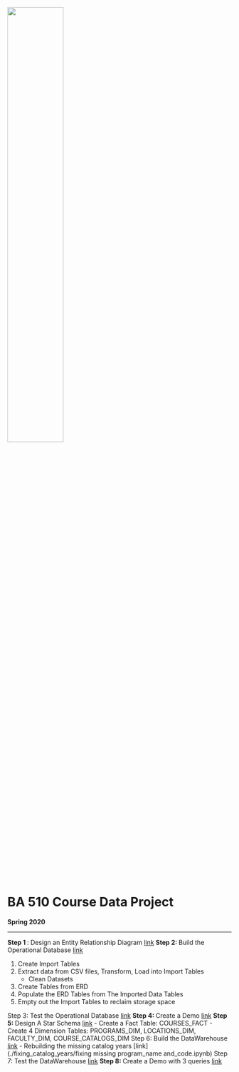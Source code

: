 <img src="https://i.imgur.com/SsfgzAq.png" width=50%/> <br>

# BA 510 Course Data Project
__Spring 2020__

___

<b> Step 1 </b> : Design an Entity Relationship Diagram [link](./docs/CourseDataERD.pdf)
<b> Step 2: </b> Build the Operational Database [link](CourseDataETL.ipynb)
1. Create Import Tables
2. Extract data from CSV files, Transform, Load into Import Tables
    - Clean Datasets
3. Create Tables from ERD
4. Populate the ERD Tables from The Imported Data Tables
5. Empty out the Import Tables to reclaim storage space
    
Step 3: </b> Test the Operational Database [link](CourseDataTest.ipynb)
<b> Step 4: </b> Create a Demo [link](http://mayosql.me)
<b> Step 5: </b> Design A Star Schema [link](./docs/fact-table-management.pdf)
    - Create a Fact Table: COURSES_FACT
    - Create 4 Dimension Tables: PROGRAMS_DIM, LOCATIONS_DIM, FACULTY_DIM, COURSE_CATALOGS_DIM
Step 6: </b> Build the DataWarehouse [link](CourseDataWarehouseTest.ipynb)
    - Rebuilding the missing catalog years [link](./fixing_catalog_years/fixing missing program_name and_code.ipynb)
Step 7: </b> Test the DataWarehouse [link](CourseDataWarehouseTest.ipynb)
<b> Step 8: </b> Create a Demo with 3 queries [link](CourseDataWarehouseDemo.ipynb)
